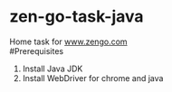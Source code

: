 # zen-go-task-java
Home task for www.zengo.com  
#Prerequisites
1) Install Java JDK
2) Install WebDriver for chrome and java
